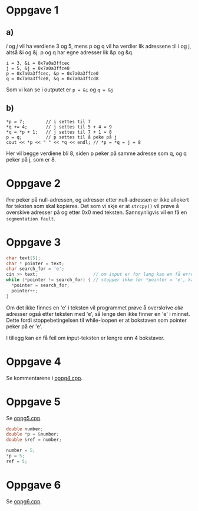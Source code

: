 # Oppgave 1

## a)

*i* og *j* vil ha verdiene 3 og 5, mens p og q vil ha verdier lik adressene til i og j, altså &i og &j.
p og q har egne adresser lik &p og &q.

```
i = 3, &i = 0x7a0a3ffcec
j = 5, &j = 0x7a0a3ffce8
p = 0x7a0a3ffcec, &p = 0x7a0a3ffce0
q = 0x7a0a3ffce8, &q = 0x7a0a3ffcd8
```

Som vi kan se i outputet er `p = &i` og `q = &j`

## b)
```
*p = 7;        // i settes til 7
*q += 4;       // j settes til 5 + 4 = 9
*q = *p + 1;   // j settes til 7 + 1 = 8
p = q;         // p settes til å peke på j
cout << *p << " " << *q << endl; // *p = *q = j = 8
```

Her vil begge verdiene bli 8, siden p peker på samme adresse som q, og q peker på j, som er 8.

# Oppgave 2

*line* peker på null-adressen, og adresser etter null-adressen er ikke allokert for teksten som skal kopieres.
Det som vi skje er at `strcpy()` vil prøve å overskive adresser på og etter 0x0 med teksten. Sannsynligvis vil en få en `segmentation fault`.

# Oppgave 3

```c++
char text[5];
char * pointer = text;
char search_for = 'e';     
cin >> text;                     // om input er for lang kan en få error.
while (*pointer != search_for) { // stopper ikke før *pointer = 'e', kan hende det aldri skjer.
  *pointer = search_for;
  pointer++;
}
```
Om det ikke finnes en 'e' i teksten vil programmet prøve å overskrive *alle* adresser også etter teksten med 'e', så lenge den ikke finner en 'e' i minnet.
Dette fordi stoppebetingelsen til while-loopen er at bokstaven som pointer peker på er 'e'.

I tillegg kan en få feil om input-teksten er lengre enn 4 bokstaver.

# Oppgave 4

Se kommentarene i [oppg4.cpp](oppg4.cpp).

# Oppgave 5
 
Se [oppg5.cpp](oppg5.cpp).

 ```c++
double number;
double *p = &number;
double &ref = number;

number = 5;
*p = 5;
ref = 5;
 ```

 # Oppgave 6

 Se [oppg6.cpp](oppg6.cpp).

